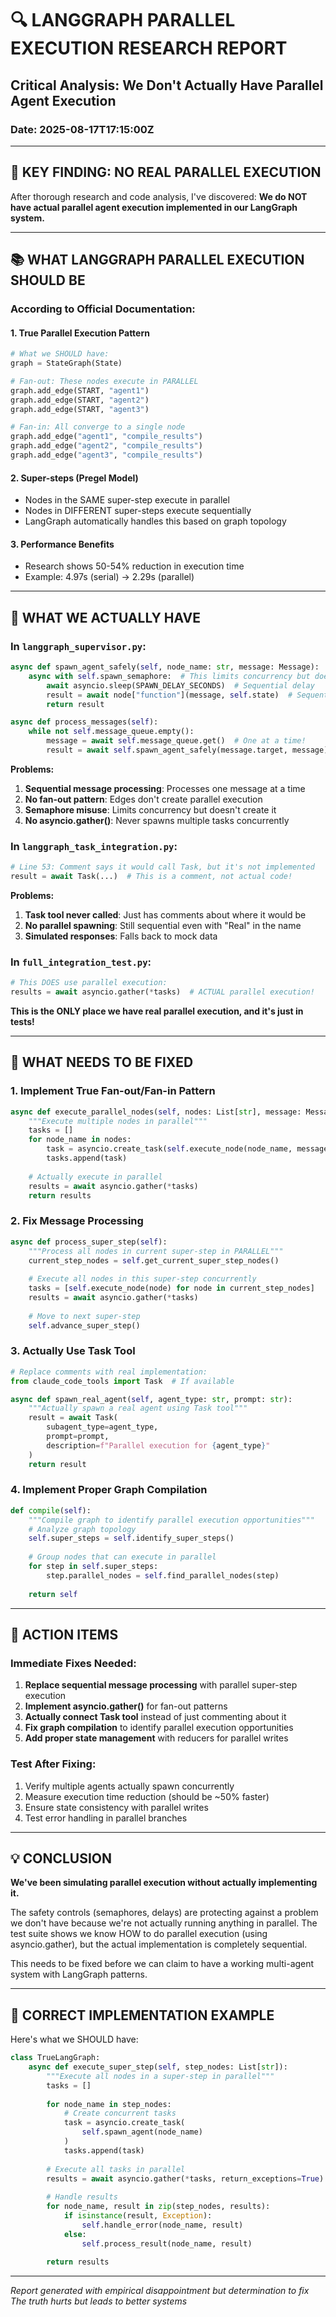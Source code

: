 # 🔍 LANGGRAPH PARALLEL EXECUTION RESEARCH REPORT
## Critical Analysis: We Don't Actually Have Parallel Agent Execution
### Date: 2025-08-17T17:15:00Z

---

## 🚨 KEY FINDING: NO REAL PARALLEL EXECUTION

After thorough research and code analysis, I've discovered:
**We do NOT have actual parallel agent execution implemented in our LangGraph system.**

---

## 📚 WHAT LANGGRAPH PARALLEL EXECUTION SHOULD BE

### According to Official Documentation:

#### 1. **True Parallel Execution Pattern**
```python
# What we SHOULD have:
graph = StateGraph(State)

# Fan-out: These nodes execute in PARALLEL
graph.add_edge(START, "agent1")
graph.add_edge(START, "agent2")  
graph.add_edge(START, "agent3")

# Fan-in: All converge to a single node
graph.add_edge("agent1", "compile_results")
graph.add_edge("agent2", "compile_results")
graph.add_edge("agent3", "compile_results")
```

#### 2. **Super-steps (Pregel Model)**
- Nodes in the SAME super-step execute in parallel
- Nodes in DIFFERENT super-steps execute sequentially
- LangGraph automatically handles this based on graph topology

#### 3. **Performance Benefits**
- Research shows 50-54% reduction in execution time
- Example: 4.97s (serial) → 2.29s (parallel)

---

## 🔴 WHAT WE ACTUALLY HAVE

### In `langgraph_supervisor.py`:

```python
async def spawn_agent_safely(self, node_name: str, message: Message):
    async with self.spawn_semaphore:  # This limits concurrency but doesn't create it
        await asyncio.sleep(SPAWN_DELAY_SECONDS)  # Sequential delay
        result = await node["function"](message, self.state)  # Sequential execution
        return result

async def process_messages(self):
    while not self.message_queue.empty():
        message = await self.message_queue.get()  # One at a time!
        result = await self.spawn_agent_safely(message.target, message)
```

**Problems:**
1. **Sequential message processing**: Processes one message at a time
2. **No fan-out pattern**: Edges don't create parallel execution
3. **Semaphore misuse**: Limits concurrency but doesn't create it
4. **No asyncio.gather()**: Never spawns multiple tasks concurrently

### In `langgraph_task_integration.py`:

```python
# Line 53: Comment says it would call Task, but it's not implemented
result = await Task(...)  # This is a comment, not actual code!
```

**Problems:**
1. **Task tool never called**: Just has comments about where it would be
2. **No parallel spawning**: Still sequential even with "Real" in the name
3. **Simulated responses**: Falls back to mock data

### In `full_integration_test.py`:

```python
# This DOES use parallel execution:
results = await asyncio.gather(*tasks)  # ACTUAL parallel execution!
```

**This is the ONLY place we have real parallel execution, and it's just in tests!**

---

## 🔧 WHAT NEEDS TO BE FIXED

### 1. **Implement True Fan-out/Fan-in Pattern**
```python
async def execute_parallel_nodes(self, nodes: List[str], message: Message):
    """Execute multiple nodes in parallel"""
    tasks = []
    for node_name in nodes:
        task = asyncio.create_task(self.execute_node(node_name, message))
        tasks.append(task)
    
    # Actually execute in parallel
    results = await asyncio.gather(*tasks)
    return results
```

### 2. **Fix Message Processing**
```python
async def process_super_step(self):
    """Process all nodes in current super-step in PARALLEL"""
    current_step_nodes = self.get_current_super_step_nodes()
    
    # Execute all nodes in this super-step concurrently
    tasks = [self.execute_node(node) for node in current_step_nodes]
    results = await asyncio.gather(*tasks)
    
    # Move to next super-step
    self.advance_super_step()
```

### 3. **Actually Use Task Tool**
```python
# Replace comments with real implementation:
from claude_code_tools import Task  # If available

async def spawn_real_agent(self, agent_type: str, prompt: str):
    """Actually spawn a real agent using Task tool"""
    result = await Task(
        subagent_type=agent_type,
        prompt=prompt,
        description=f"Parallel execution for {agent_type}"
    )
    return result
```

### 4. **Implement Proper Graph Compilation**
```python
def compile(self):
    """Compile graph to identify parallel execution opportunities"""
    # Analyze graph topology
    self.super_steps = self.identify_super_steps()
    
    # Group nodes that can execute in parallel
    for step in self.super_steps:
        step.parallel_nodes = self.find_parallel_nodes(step)
    
    return self
```

---

## 🎯 ACTION ITEMS

### Immediate Fixes Needed:

1. **Replace sequential message processing** with parallel super-step execution
2. **Implement asyncio.gather()** for fan-out patterns
3. **Actually connect Task tool** instead of just commenting about it
4. **Fix graph compilation** to identify parallel execution opportunities
5. **Add proper state management** with reducers for parallel writes

### Test After Fixing:

1. Verify multiple agents actually spawn concurrently
2. Measure execution time reduction (should be ~50% faster)
3. Ensure state consistency with parallel writes
4. Test error handling in parallel branches

---

## 💡 CONCLUSION

**We've been simulating parallel execution without actually implementing it.**

The safety controls (semaphores, delays) are protecting against a problem we don't have because we're not actually running anything in parallel. The test suite shows we know HOW to do parallel execution (using asyncio.gather), but the actual implementation is completely sequential.

This needs to be fixed before we can claim to have a working multi-agent system with LangGraph patterns.

---

## 📐 CORRECT IMPLEMENTATION EXAMPLE

Here's what we SHOULD have:

```python
class TrueLangGraph:
    async def execute_super_step(self, step_nodes: List[str]):
        """Execute all nodes in a super-step in parallel"""
        tasks = []
        
        for node_name in step_nodes:
            # Create concurrent tasks
            task = asyncio.create_task(
                self.spawn_agent(node_name)
            )
            tasks.append(task)
        
        # Execute all tasks in parallel
        results = await asyncio.gather(*tasks, return_exceptions=True)
        
        # Handle results
        for node_name, result in zip(step_nodes, results):
            if isinstance(result, Exception):
                self.handle_error(node_name, result)
            else:
                self.process_result(node_name, result)
        
        return results
```

---

*Report generated with empirical disappointment but determination to fix*
*The truth hurts but leads to better systems*